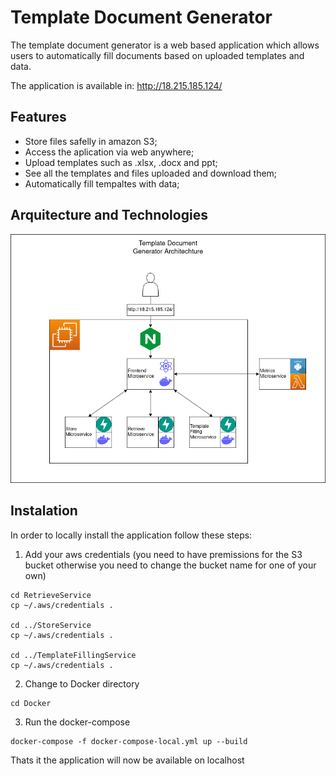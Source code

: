 # Template Document Generator

The template document generator is a web based application which allows users to automatically fill documents based on uploaded templates and data.

The application is available in: http://18.215.185.124/

## Features

- Store files safelly in amazon S3;
- Access the aplication via web anywhere;
- Upload templates such as .xlsx, .docx and ppt;
- See all the templates and files uploaded and download them;
- Automatically fill tempaltes with data;

## Arquitecture and Technologies

![Template Document Generator Arquitecture](https://github.com/brunosbastos/es_tdg/blob/dev/assets/es_arch.png)


## Instalation

In order to locally install the application follow these steps:

1. Add your aws credentials (you need to have premissions for the S3 bucket otherwise you need to change the bucket name for one of your own)
```
cd RetrieveService
cp ~/.aws/credentials .

cd ../StoreService
cp ~/.aws/credentials .

cd ../TemplateFillingService
cp ~/.aws/credentials .
```


2. Change to Docker directory

```
cd Docker
```

3. Run the docker-compose

```
docker-compose -f docker-compose-local.yml up --build
```

Thats it the application will now be available on localhost
